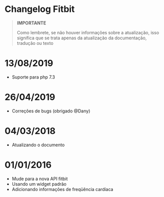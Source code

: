 # Changelog Fitbit

>**IMPORTANTE**
>
>Como lembrete, se não houver informações sobre a atualização, isso significa que se trata apenas da atualização da documentação, tradução ou texto

# 13/08/2019

- Suporte para php 7.3

# 26/04/2019

- Correções de bugs (obrigado @Dany)

# 04/03/2018

- Atualizando o documento

# 01/01/2016

-   Mude para a nova API fitbit
-   Usando um widget padrão
-   Adicionando informações de freqüência cardíaca
